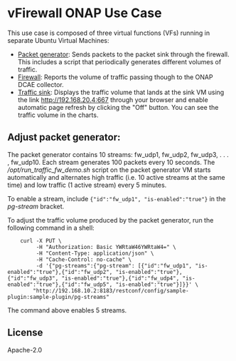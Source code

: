 # vFirewall ONAP Use Case

This use case is composed of three virtual functions (VFs) running in
separate Ubuntu Virtual Machines:

  * [Packet generator][1]: Sends packets to the packet sink through the
firewall. This includes a script that periodically generates different
volumes of traffic.
  * [Firewall][2]: Reports the volume of traffic passing though to the
ONAP DCAE collector.
  * [Traffic sink][3]: Displays the traffic volume that lands at the sink
VM using the link http://192.168.20.4:667 through your browser
and enable automatic page refresh by clicking the "Off" button. You
can see the traffic volume in the charts.

## Adjust packet generator:

The packet generator contains 10 streams: fw\_udp1, fw\_udp2,
fw\_udp3, . . . , fw\_udp10. Each stream generates 100 packets every
10 seconds. The  */opt/run\_traffic\_fw\_demo.sh* script on the packet
generator VM starts automatically and alternates high traffic (i.e.
10 active streams at the same time) and low traffic (1 active stream)
every 5 minutes.

To enable a stream, include `{"id":"fw_udp1", "is-enabled":"true"}`
in the *pg-stream* bracket. 

To adjust the traffic volume produced by the packet generator, run the
following command in a shell:

```
    curl -X PUT \
         -H "Authorization: Basic YWRtaW46YWRtaW4=" \
         -H "Content-Type: application/json" \
         -H "Cache-Control: no-cache" \
         -d '{"pg-streams":{"pg-stream": [{"id":"fw_udp1", "is-enabled":"true"},{"id":"fw_udp2", "is-enabled":"true"},{"id":"fw_udp3", "is-enabled":"true"},{"id":"fw_udp4", "is-enabled":"true"},{"id":"fw_udp5", "is-enabled":"true"}]}}' \
        "http://192.168.10.2:8183/restconf/config/sample-plugin:sample-plugin/pg-streams"
```

The command above enables 5 streams.

## License

Apache-2.0

[1]: packetgen
[2]: firewall
[3]: sink
